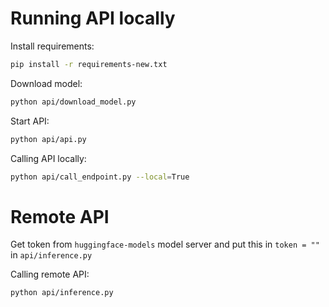 # Running API locally

Install requirements:
```sh
pip install -r requirements-new.txt
```

Download model:
```sh
python api/download_model.py
```

Start API:
```sh
python api/api.py
```

Calling API locally:
```sh
python api/call_endpoint.py --local=True
```

# Remote API

Get token from `huggingface-models` model server and put this in `token = ""` in `api/inference.py`

Calling remote API:
```sh
python api/inference.py
```
